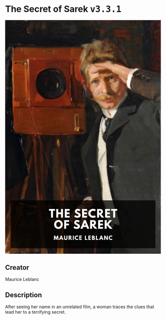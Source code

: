 
# The Secret of Sarek <kbd>v3.3.1</kbd>

<center>
  <img src="./cover-1024.jpg"/>
</center>

## Creator
Maurice Leblanc

## Description
After seeing her name in an unrelated film, a woman traces the clues that lead her to a terrifying secret.
